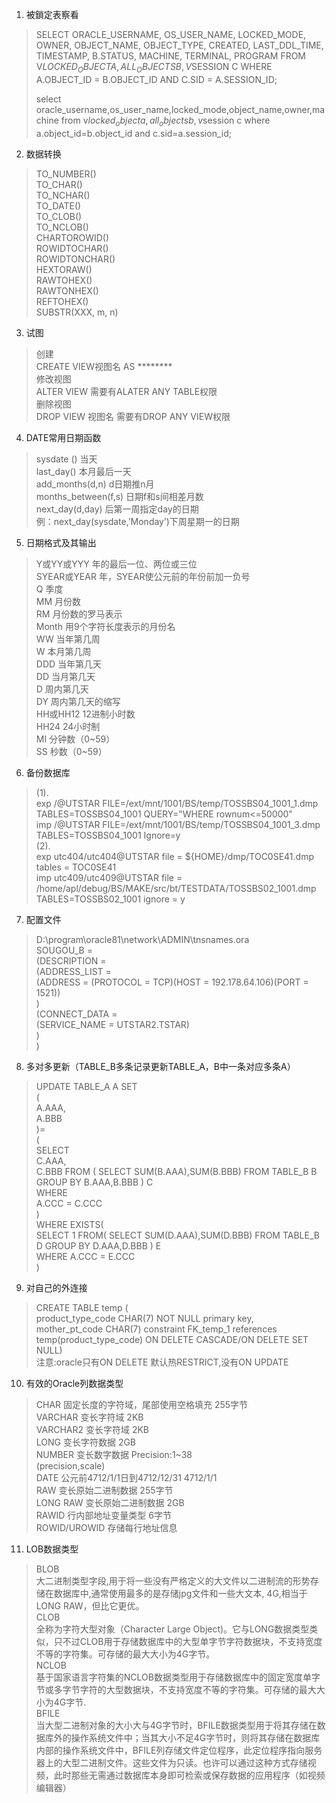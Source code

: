 1. 被鎖定表察看
> SELECT 
> ORACLE_USERNAME, OS_USER_NAME, LOCKED_MODE, 
> OWNER, OBJECT_NAME, OBJECT_TYPE, CREATED, 
> LAST_DDL_TIME, TIMESTAMP, B.STATUS, MACHINE, 
> TERMINAL, PROGRAM 
> FROM V$LOCKED_OBJECT A, ALL_OBJECTS B, V$SESSION C
> WHERE A.OBJECT_ID = B.OBJECT_ID AND C.SID = A.SESSION_ID;
> 
> select oracle_username,os_user_name,locked_mode,object_name,owner,machine 
> from v$locked_object a,all_objects b,v$session c 
> where a.object_id=b.object_id and c.sid=a.session_id;


2. 数据转换
> TO_NUMBER()  
> TO_CHAR()  
> TO_NCHAR()  
> TO_DATE()  
> TO_CLOB()  
> TO_NCLOB()  
> CHARTOROWID()  
> ROWIDTOCHAR()  
> ROWIDTONCHAR()  
> HEXTORAW()  
> RAWTOHEX()  
> RAWTONHEX()  
> REFTOHEX()  
> SUBSTR(XXX, m, n)  

3. 试图
> 创建  
> CREATE VIEW视图名 AS ********  
> 修改视图  
> ALTER VIEW    需要有ALATER ANY TABLE权限  
> 删除视图  
> DROP VIEW 视图名   需要有DROP ANY VIEW权限  

4. DATE常用日期函数
> sysdate	()		当天  
> last_day()		本月最后一天  
> add_months(d,n)	d日期推n月  
> months_between(f,s)    日期f和s间相差月数  
> next_day(d,day)		后第一周指定day的日期  
> 例：next_day(sysdate,’Monday’)下周星期一的日期  

5. 日期格式及其输出
> Y或YY或YYY	年的最后一位、两位或三位  
> SYEAR或YEAR	年，SYEAR使公元前的年份前加一负号  
> Q		季度  
> MM		月份数  
> RM		月份数的罗马表示  
> Month		用9个字符长度表示的月份名  
> WW		当年第几周  
> W		本月第几周  
> DDD		当年第几天  
> DD		当月第几天  
> D		周内第几天  
> DY		周内第几天的缩写  
> HH或HH12	12进制小时数  
> HH24		24小时制  
> MI		分钟数（0~59）  
> SS		秒数（0~59）  

6. 备份数据库
>(1).  
>exp /@UTSTAR FILE=/ext/mnt/1001/BS/temp/TOSSBS04_1001_1.dmp TABLES=TOSSBS04_1001  QUERY=\"WHERE rownum\<=50000\"  
>imp /@UTSTAR FILE=/ext/mnt/1001/BS/temp/TOSSBS04_1001_3.dmp TABLES=TOSSBS04_1001 Ignore=y  
>(2).  
>exp utc404/utc404@UTSTAR file = ${HOME}/dmp/TOC0SE41.dmp tables = TOC0SE41  
>imp utc409/utc409@UTSTAR file = /home/apl/debug/BS/MAKE/src/bt/TESTDATA/TOSSBS02_1001.dmp TABLES=TOSSBS02_1001  ignore = y  

7. 配置文件
>D:\program\oracle81\network\ADMIN\tnsnames.ora  
>	SOUGOU_B =  
>  	(DESCRIPTION =  
>   	 (ADDRESS_LIST =  
>     	 (ADDRESS = (PROTOCOL = TCP)(HOST = 192.178.64.106)(PORT = 1521))  
>    	)  
>    	(CONNECT_DATA =  
>      	(SERVICE_NAME = UTSTAR2.TSTAR)  
>   	 )  
> 	 )  

8. 多对多更新（TABLE_B多条记录更新TABLE_A，B中一条对应多条A）  
>UPDATE TABLE_A A  SET  
>(  
>   A.AAA,  
>   A.BBB  
>)=  
>(  
>   SELECT  
>      C.AAA,  
>      C.BBB
>   FROM (  SELECT SUM(B.AAA),SUM(B.BBB) FROM TABLE_B B GROUP BY B.AAA,B.BBB ) C  
>   WHERE  
>       A.CCC = C.CCC  
>)  
>WHERE EXISTS(  
>    SELECT 1 FROM( SELECT SUM(D.AAA),SUM(D.BBB) FROM TABLE_B D GROUP BY D.AAA,D.BBB ) E  
>    WHERE  A.CCC = E.CCC  
>    )  

9. 对自己的外连接
>CREATE TABLE temp (  
>  product_type_code CHAR(7) NOT NULL primary key,  
>  mother_pt_code CHAR(7) constraint FK_temp_1 references temp(product_type_code) ON DELETE CASCADE/ON DELETE SET NULL)  
>注意:oracle只有ON DELETE 默认热RESTRICT,没有ON UPDATE  

10. 有效的Oracle列数据类型
>CHAR       固定长度的字符域，尾部使用空格填充    255字节  
>VARCHAR   变长字符域                            2KB  
>VARCHAR2  变长字符域                            2KB  
>LONG        变长字符数据                          2GB  
>NUMBER     变长数字数据                       Precision:1~38  
>(precision,scale)  
>DATE        公元前4712/1/1日到4712/12/31     4712/1/1  
>RAW         变长原始二进制数据                    255字节  
>LONG RAW   变长原始二进制数据                    2GB  
>RAWID       行内部地址变量类型                    6字节  
>ROWID/UROWID   存储每行地址信息  
11. LOB数据类型
>   BLOB      
>大二进制类型字段,用于将一些没有严格定义的大文件以二进制流的形势存储在数据库中,通常使用最多的是存储jpg文件和一些大文本, 4G,相当于LONG RAW，但比它更优。  
>   CLOB     
>全称为字符大型对象（Character Large Object)。它与LONG数据类型类似，只不过CLOB用于存储数据库中的大型单字节字符数据块，不支持宽度不等的字符集。可存储的最大大小为4G字节。  
>   NCLOB   
>基于国家语言字符集的NCLOB数据类型用于存储数据库中的固定宽度单字节或多字节字符的大型数据块，不支持宽度不等的字符集。可存储的最大大小为4G字节.  
>BFILE     
>当大型二进制对象的大小大与4G字节时，BFILE数据类型用于将其存储在数据库外的操作系统文件中；当其大小不足4G字节时，则将其存储在数据库内部的操作系统文件中，BFILE列存储文件定位程序，此定位程序指向服务器上的大型二进制文件。这些文件为只读。也许可以通过这种方式存储视频，此时那些无需通过数据库本身即可检索或保存数据的应用程序（如视频编辑器）  
